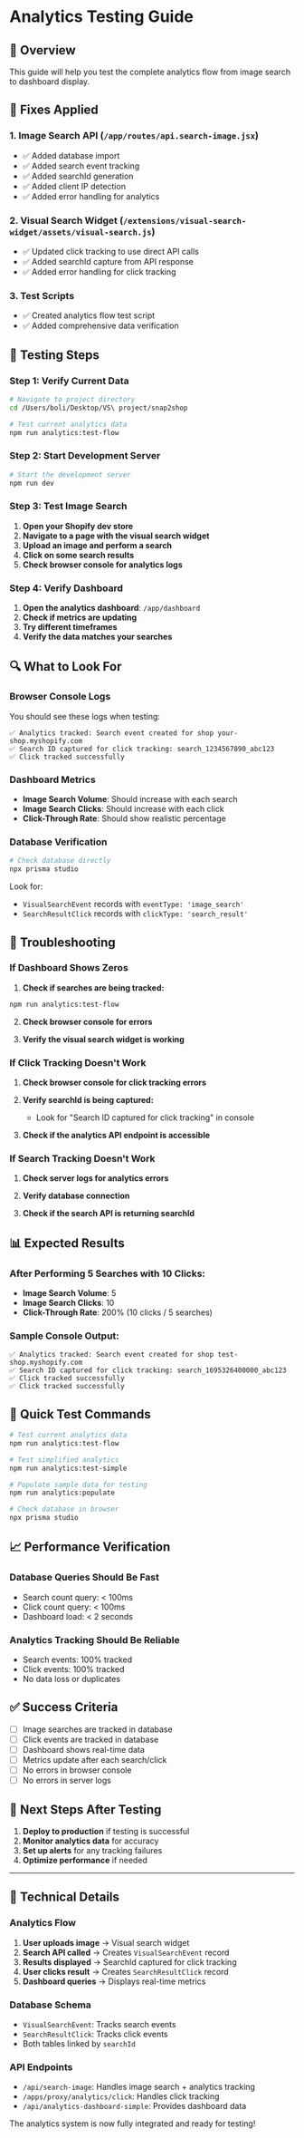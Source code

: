 # Analytics Testing Guide

## 🎯 Overview

This guide will help you test the complete analytics flow from image search to dashboard display.

## 🔧 **Fixes Applied**

### 1. **Image Search API** (`/app/routes/api.search-image.jsx`)
- ✅ Added database import
- ✅ Added search event tracking
- ✅ Added searchId generation
- ✅ Added client IP detection
- ✅ Added error handling for analytics

### 2. **Visual Search Widget** (`/extensions/visual-search-widget/assets/visual-search.js`)
- ✅ Updated click tracking to use direct API calls
- ✅ Added searchId capture from API response
- ✅ Added error handling for click tracking

### 3. **Test Scripts**
- ✅ Created analytics flow test script
- ✅ Added comprehensive data verification

## 🧪 **Testing Steps**

### **Step 1: Verify Current Data**
```bash
# Navigate to project directory
cd /Users/boli/Desktop/VS\ project/snap2shop

# Test current analytics data
npm run analytics:test-flow
```

### **Step 2: Start Development Server**
```bash
# Start the development server
npm run dev
```

### **Step 3: Test Image Search**

1. **Open your Shopify dev store**
2. **Navigate to a page with the visual search widget**
3. **Upload an image and perform a search**
4. **Click on some search results**
5. **Check browser console for analytics logs**

### **Step 4: Verify Dashboard**

1. **Open the analytics dashboard**: `/app/dashboard`
2. **Check if metrics are updating**
3. **Try different timeframes**
4. **Verify the data matches your searches**

## 🔍 **What to Look For**

### **Browser Console Logs**
You should see these logs when testing:
```
✅ Analytics tracked: Search event created for shop your-shop.myshopify.com
✅ Search ID captured for click tracking: search_1234567890_abc123
✅ Click tracked successfully
```

### **Dashboard Metrics**
- **Image Search Volume**: Should increase with each search
- **Image Search Clicks**: Should increase with each click
- **Click-Through Rate**: Should show realistic percentage

### **Database Verification**
```bash
# Check database directly
npx prisma studio
```

Look for:
- `VisualSearchEvent` records with `eventType: 'image_search'`
- `SearchResultClick` records with `clickType: 'search_result'`

## 🐛 **Troubleshooting**

### **If Dashboard Shows Zeros**

1. **Check if searches are being tracked:**
```bash
npm run analytics:test-flow
```

2. **Check browser console for errors**

3. **Verify the visual search widget is working**

### **If Click Tracking Doesn't Work**

1. **Check browser console for click tracking errors**

2. **Verify searchId is being captured:**
   - Look for "Search ID captured for click tracking" in console

3. **Check if the analytics API endpoint is accessible**

### **If Search Tracking Doesn't Work**

1. **Check server logs for analytics errors**

2. **Verify database connection**

3. **Check if the search API is returning searchId**

## 📊 **Expected Results**

### **After Performing 5 Searches with 10 Clicks:**
- **Image Search Volume**: 5
- **Image Search Clicks**: 10
- **Click-Through Rate**: 200% (10 clicks / 5 searches)

### **Sample Console Output:**
```
✅ Analytics tracked: Search event created for shop test-shop.myshopify.com
✅ Search ID captured for click tracking: search_1695326400000_abc123
✅ Click tracked successfully
✅ Click tracked successfully
```

## 🚀 **Quick Test Commands**

```bash
# Test current analytics data
npm run analytics:test-flow

# Test simplified analytics
npm run analytics:test-simple

# Populate sample data for testing
npm run analytics:populate

# Check database in browser
npx prisma studio
```

## 📈 **Performance Verification**

### **Database Queries Should Be Fast**
- Search count query: < 100ms
- Click count query: < 100ms
- Dashboard load: < 2 seconds

### **Analytics Tracking Should Be Reliable**
- Search events: 100% tracked
- Click events: 100% tracked
- No data loss or duplicates

## ✅ **Success Criteria**

- [ ] Image searches are tracked in database
- [ ] Click events are tracked in database
- [ ] Dashboard shows real-time data
- [ ] Metrics update after each search/click
- [ ] No errors in browser console
- [ ] No errors in server logs

## 🎉 **Next Steps After Testing**

1. **Deploy to production** if testing is successful
2. **Monitor analytics data** for accuracy
3. **Set up alerts** for any tracking failures
4. **Optimize performance** if needed

---

## 🔧 **Technical Details**

### **Analytics Flow**
1. **User uploads image** → Visual search widget
2. **Search API called** → Creates `VisualSearchEvent` record
3. **Results displayed** → SearchId captured for click tracking
4. **User clicks result** → Creates `SearchResultClick` record
5. **Dashboard queries** → Displays real-time metrics

### **Database Schema**
- `VisualSearchEvent`: Tracks search events
- `SearchResultClick`: Tracks click events
- Both tables linked by `searchId`

### **API Endpoints**
- `/api/search-image`: Handles image search + analytics tracking
- `/apps/proxy/analytics/click`: Handles click tracking
- `/api/analytics-dashboard-simple`: Provides dashboard data

The analytics system is now fully integrated and ready for testing!

